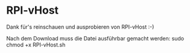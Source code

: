# RPI-vHost

Dank für's reinschauen und ausprobieren von RPI-vHost :-)

Nach dem Download muss die Datei ausführbar gemacht werden: sudo chmod +x RPI-vHost.sh
